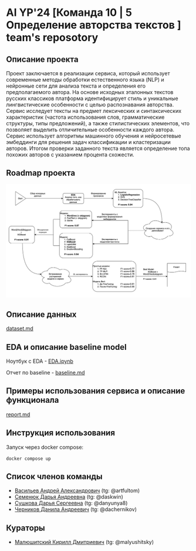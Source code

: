 # AI YP'24 [Команда 10 | 5 Определение авторства текстов ] team's reposotory
## Описание проекта

Проект заключается в реализации сервиса, который использует современные методы обработки естественного языка (NLP) и нейронные сети для анализа текста и определения его предполагаемого автора. На основе исходных эталонных текстов русских классиков платформа идентифицирует стиль и уникальные лингвистические особенности с целью распознавания авторства.\
Сервис исследует тексты на предмет лексических и синтаксических характеристик (частота использования слов, грамматические структуры, типы предложений), а также стилистических элементов, что позволяет выделить отличительные особенности каждого автора.\
Сервис использует алгоритмы машинного обучения и нейросетевые эмбеддинги для решения задач классификации и кластеризации авторов. Итогом проверки заданного текста является определение топа похожих авторов с указанием процента схожести.


## Roadmap проекта

![](./data/Project_Roadmap.png)

## Описание данных

[dataset.md](https://github.com/DAChernikov/AuthDef_group_project/blob/main/dataset.md)

## EDA и описание baseline model

Ноутбук с EDA - [EDA.ipynb](https://github.com/DAChernikov/AuthDef_group_project/blob/68f30f381c190bcf50eb58983107a7701f15f66b/notebooks/EDA.ipynb)

Отчет по baseline - [baseline.md](https://github.com/DAChernikov/AuthDef_group_project/blob/68f30f381c190bcf50eb58983107a7701f15f66b/baseline.md)

## Примеры использования сервиса и описание функционала

[report.md](https://github.com/DAChernikov/AuthDef_group_project/blob/68f30f381c190bcf50eb58983107a7701f15f66b/report.md)

## Инструкция использования

Запуск через docker compose:

```
docker compose up
```

## Список членов команды

* [Васильев Андрей Александрович](https://github.com/artfultom) (tg: @artfultom)
* [Семенюк Дарья Андреевна](https://github.com/daskwin) (tg: @daskwin)
* [Сушкова Дарья Сергеевна](https://github.com/DaryaSushkova) (tg: @danyunya8)
* [Черников Данила Андреевич](https://github.com/DAChernikov) (tg: @dachernikov)

## Кураторы

* [Малюшитский Кирилл Дмитриевич](https://github.com/malyushitsky) (tg: @malyushitsky)
